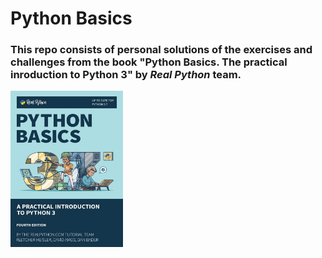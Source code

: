 # Python Basics

### This repo  consists of personal solutions of the exercises and challenges from the book "Python Basics. The practical inroduction to Python 3" by *Real Python* team.
  
<img src="https://github.com/ArchieDash/Python-Basics/blob/master/book_cover.png" width=180 height=250 align="middle">
